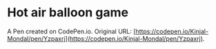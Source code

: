 # Hot air balloon game

A Pen created on CodePen.io. Original URL: [https://codepen.io/Kinjal-Mondal/pen/Yzpaxrj](https://codepen.io/Kinjal-Mondal/pen/Yzpaxrj).

